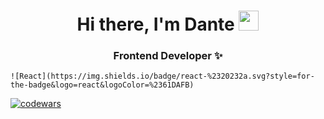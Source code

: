 <h1 align="center">Hi there, I'm Dante</a> 
<img src="https://github.com/blackcater/blackcater/raw/main/images/Hi.gif" height="32"/></h1>
<h3 align="center">Frontend Developer ✨</h3>

	![React](https://img.shields.io/badge/react-%2320232a.svg?style=for-the-badge&logo=react&logoColor=%2361DAFB)
   

[![codewars](https://www.codewars.com/users/MrsDante/badges/large)](https://www.codewars.com/users/MrsDante)

<!--
**MrsDante/mrsdante** is a ✨ _special_ ✨ repository because its `README.md` (this file) appears on your GitHub profile.

Here are some ideas to get you started:

- 🔭 I’m currently working on ...
- 🌱 I’m currently learning ...
- 👯 I’m looking to collaborate on ...
- 🤔 I’m looking for help with ...
- 💬 Ask me about ...
- 📫 How to reach me: ...
- 😄 Pronouns: ...
- ⚡ Fun fact: ...
-->
